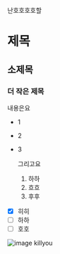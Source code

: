 난호호호호할

# 제목
## 소제목
### 더 작은 제목

내용은요
- 1
- 2
- 3

  그리고요
  1. 하하
  2. 흐흐
  3. 후후
 
- [x] 히히
- [ ] 하하
- [ ] 호호

![image](https://github.com/user-attachments/assets/c9afab30-e59c-43c8-860c-aedbaf3b406e)
killyou
